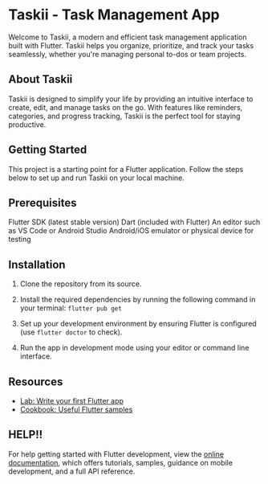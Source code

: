 # Taskii - Task Management App
Welcome to Taskii, a modern and efficient task management application built with Flutter. Taskii helps you organize, prioritize, and track your tasks seamlessly, whether you're managing personal to-dos or team projects.

## About Taskii
Taskii is designed to simplify your life by providing an intuitive interface to create, edit, and manage tasks on the go. With features like reminders, categories, and progress tracking, Taskii is the perfect tool for staying productive.

## Getting Started
This project is a starting point for a Flutter application. Follow the steps below to set up and run Taskii on your local machine.

## Prerequisites
Flutter SDK (latest stable version)
Dart (included with Flutter)
An editor such as VS Code or Android Studio
Android/iOS emulator or physical device for testing

## Installation
1. Clone the repository from its source.

2. Install the required dependencies by running the following command in your terminal: 
```flutter pub get```

3. Set up your development environment by ensuring Flutter is configured 
(use ```flutter doctor``` to check).

4. Run the app in development mode using your editor or command line interface.

## Resources 
- [Lab: Write your first Flutter app](https://docs.flutter.dev/get-started/codelab)
- [Cookbook: Useful Flutter samples](https://docs.flutter.dev/cookbook)

## HELP!!
For help getting started with Flutter development, view the
[online documentation](https://docs.flutter.dev/), which offers tutorials,
samples, guidance on mobile development, and a full API reference.